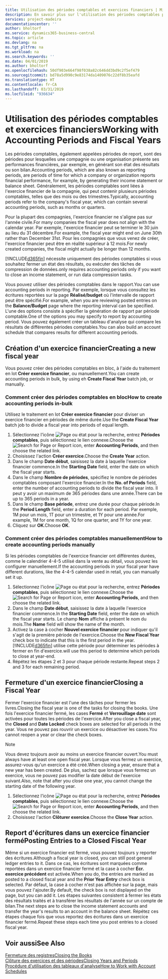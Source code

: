 ```yaml
---
title: Utilisation des périodes comptables et exercices financiers | Microsoft Docs
description: En savoir plus sur l'utilisation des périodes comptables pour définir le moment où votre compagnie fait état de ses performances financières.
services: project-madeira
documentationcenter: ''
author: bholtorf
ms.service: dynamics365-business-central
ms.topic: article
ms.devlang: na
ms.tgt_pltfrm: na
ms.workload: na
ms.search.keywords: ''
ms.date: 04/01/2019
ms.author: bholtorf
ms.openlocfilehash: 50df903e664f98f038a82c646dd3bd9c2f5ef479
ms.sourcegitcommit: bd78a5d990c9e83174da1409076c22df8b35eafd
ms.translationtype: HT
ms.contentlocale: fr-CA
ms.lasthandoff: 03/31/2019
ms.locfileid: "936634"
---
```

# <a name="working-with-accounting-periods-and-fiscal-years"></a><span data-ttu-id="ad4f6-103">Utilisation des périodes comptables et exercices financiers</span><span class="sxs-lookup"><span data-stu-id="ad4f6-103">Working with Accounting Periods and Fiscal Years</span></span>
<span data-ttu-id="ad4f6-104">Les périodes comptables, également appelées périodes de report, sont des périodes pour lesquelles une compagnie ou une organisation présente ses performances financières, par exemple, en générant son état des résultats ou son bilan.</span><span class="sxs-lookup"><span data-stu-id="ad4f6-104">Accounting periods, which are also known as reporting periods, are periods of time for which a company or organization reports financial performance, for example, by generating their income statement or balance sheet.</span></span> <span data-ttu-id="ad4f6-105">Généralement, les périodes comptables sont liées à l'exercice financier de la compagnie, qui peut contenir plusieurs périodes comptables, telles que des mois ou des trimestres.</span><span class="sxs-lookup"><span data-stu-id="ad4f6-105">Typically, accounting periods refer to the company's fiscal year, which can contain several accounting periods, such as months or quarters.</span></span>

<span data-ttu-id="ad4f6-106">Pour la plupart des compagnies, l'exercice financier ne s'aligne pas sur l'année civile.</span><span class="sxs-lookup"><span data-stu-id="ad4f6-106">For many companies the fiscal year does not align with the calendar year.</span></span> <span data-ttu-id="ad4f6-107">Par exemple, l'exercice financier peut se terminer le 30 juin au lieu du 31 décembre.</span><span class="sxs-lookup"><span data-stu-id="ad4f6-107">For example, the fiscal year might end on June 30th rather than December 31st.</span></span> <span data-ttu-id="ad4f6-108">Pour les compagnies que vous venez de créer, l'exercice financier peut être en réalité supérieur à 12 mois.</span><span class="sxs-lookup"><span data-stu-id="ad4f6-108">For newly created companies, the fiscal might actually be longer than 12 months.</span></span> 

[!INCLUDE[d365fin](includes/d365fin_md.md)] <span data-ttu-id="ad4f6-109">nécessite uniquement des périodes comptables si vous souhaitez fermer un état des résultats, ou exécuter des tâches de compression de données.</span><span class="sxs-lookup"><span data-stu-id="ad4f6-109">only requires accounting periods only if you want to close an income statement, or run data compression tasks.</span></span> 

<span data-ttu-id="ad4f6-110">Vous pouvez utiliser des périodes comptables dans le rapport.</span><span class="sxs-lookup"><span data-stu-id="ad4f6-110">You can use accounting periods in reporting.</span></span> <span data-ttu-id="ad4f6-111">Par exemple, lorsque vous consultez les écritures reportées sur la page **Réalisé/budget** où l'intervalle de rapport peut être spécifié.</span><span class="sxs-lookup"><span data-stu-id="ad4f6-111">For example, when you are reviewing posted entries on the **Balance/Budget** page where the reporting interval can be specified.</span></span> <span data-ttu-id="ad4f6-112">L'une des options consiste à spécifier la génération de rapport par période comptable.</span><span class="sxs-lookup"><span data-stu-id="ad4f6-112">One of the options you may specify to report by accounting period.</span></span> <span data-ttu-id="ad4f6-113">Vous pouvez également créer un tableau d'analyse qui compare les résultats de différentes périodes comptables.</span><span class="sxs-lookup"><span data-stu-id="ad4f6-113">You can also build an account schedule that compares results for different accounting periods.</span></span>

## <a name="creating-a-new-fiscal-year"></a><span data-ttu-id="ad4f6-114">Création d'un exercice financier</span><span class="sxs-lookup"><span data-stu-id="ad4f6-114">Creating a new fiscal year</span></span>
<span data-ttu-id="ad4f6-115">Vous pouvez créer des périodes comptables en bloc, à l'aide du traitement en lot **Créer exercice financier**, ou manuellement.</span><span class="sxs-lookup"><span data-stu-id="ad4f6-115">You can create accounting periods in bulk, by using eh **Create Fiscal Year** batch job, or manually.</span></span>

### <a name="how-to-create-accounting-periods-in-bulk"></a><span data-ttu-id="ad4f6-116">Comment créer des périodes comptables en bloc</span><span class="sxs-lookup"><span data-stu-id="ad4f6-116">How to create accounting periods in-bulk</span></span>
<span data-ttu-id="ad4f6-117">Utilisez le traitement en lot **Créer exercice financier** pour diviser un exercice financier en périodes de même durée.</span><span class="sxs-lookup"><span data-stu-id="ad4f6-117">Use the **Create Fiscal Year** batch job to divide a fiscal year into periods of equal length.</span></span>  

1. <span data-ttu-id="ad4f6-118">Sélectionnez l'icône ![Page ou état pour la recherche](media/ui-search/search_small.png "Page ou état pour la recherche"), entrez **Périodes comptables**, puis sélectionnez le lien connexe.</span><span class="sxs-lookup"><span data-stu-id="ad4f6-118">Choose the ![Search for Page or Report](media/ui-search/search_small.png "Search for Page or Report icon") icon, enter **Accounting Periods**, and then choose the related link.</span></span>  
2. <span data-ttu-id="ad4f6-119">Choisissez l'action **Créer exercice**.</span><span class="sxs-lookup"><span data-stu-id="ad4f6-119">Choose the **Create Year** action.</span></span>  <!--What about the Scheduling option? Should we mention that? There's also the Report Output Type field...-->
3. <span data-ttu-id="ad4f6-120">Dans le champ **Date début**, saisissez la date à laquelle l'exercice financier commence.</span><span class="sxs-lookup"><span data-stu-id="ad4f6-120">In the **Starting Date** field, enter the date on which the fiscal year starts.</span></span>  
4. <span data-ttu-id="ad4f6-121">Dans le champ **Nombre de périodes**, spécifiez le nombre de périodes comptables composant l'exercice financier.</span><span class="sxs-lookup"><span data-stu-id="ad4f6-121">In the **No. of Periods** field, enter the number of accounting periods to divide the fiscal year into.</span></span> <span data-ttu-id="ad4f6-122">Il peut y avoir un maximum de 365 périodes dans une année.</span><span class="sxs-lookup"><span data-stu-id="ad4f6-122">There can be up to 365 periods in a year.</span></span>  
5. <span data-ttu-id="ad4f6-123">Dans le champ **Base période**, entrez une durée pour chaque période.</span><span class="sxs-lookup"><span data-stu-id="ad4f6-123">In the **Period Length** field, enter a duration for each period.</span></span> <span data-ttu-id="ad4f6-124">Par exemple, 1M pour un mois, 1T pour un trimestre, et 1Y pour une année.</span><span class="sxs-lookup"><span data-stu-id="ad4f6-124">For example, 1M for one month, 1Q for one quarter, and 1Y for one year.</span></span>  
6. <span data-ttu-id="ad4f6-125">Cliquez sur **OK**.</span><span class="sxs-lookup"><span data-stu-id="ad4f6-125">Choose **OK**.</span></span>  

### <a name="how-to-create-accounting-periods-manually"></a><span data-ttu-id="ad4f6-126">Comment créer des périodes comptables manuellement</span><span class="sxs-lookup"><span data-stu-id="ad4f6-126">How to create accounting periods manually</span></span>
<span data-ttu-id="ad4f6-127">Si les périodes comptables de l'exercice financier ont différentes durées, comme le calendrier 4-4-5 utilisé dans la vente au détail, vous pouvez les configurer manuellement.</span><span class="sxs-lookup"><span data-stu-id="ad4f6-127">If the accounting periods in your fiscal year have different durations, like the 4-4-5 calendar used in retail, you can manually set it up.</span></span>  
  
1. <span data-ttu-id="ad4f6-128">Sélectionnez l'icône ![Page ou état pour la recherche](media/ui-search/search_small.png "Page ou état pour la recherche"), entrez **Périodes comptables**, puis sélectionnez le lien connexe.</span><span class="sxs-lookup"><span data-stu-id="ad4f6-128">Choose the ![Search for Page or Report](media/ui-search/search_small.png "Search for Page or Report icon") icon, enter **Accounting Periods**, and then choose the related link.</span></span>  
2. <span data-ttu-id="ad4f6-129">Dans le champ **Date début**, saisissez la date à laquelle l'exercice financier commence.</span><span class="sxs-lookup"><span data-stu-id="ad4f6-129">In the **Starting Date** field, enter the date on which the fiscal year starts.</span></span> <span data-ttu-id="ad4f6-130">Le champ **Nom** affiche à présent le nom du mois.</span><span class="sxs-lookup"><span data-stu-id="ad4f6-130">The **Name** field will show the name of the month.</span></span>  
3. <span data-ttu-id="ad4f6-131">Activez la case à cocher **Nouvel exercice financier** pour indiquer qu'il s'agit de la première période de l'exercice.</span><span class="sxs-lookup"><span data-stu-id="ad4f6-131">Choose the **New Fiscal Year** check box to indicate that this is the first period in the year.</span></span> [!INCLUDE[d365fin](includes/d365fin_md.md)] <span data-ttu-id="ad4f6-132">utilise cette période pour déterminer les périodes à fermer en fin d'exercice.</span><span class="sxs-lookup"><span data-stu-id="ad4f6-132">will use this period to determine which periods to close at year-end.</span></span>
4. <span data-ttu-id="ad4f6-133">Répétez les étapes 2 et 3 pour chaque période restante.</span><span class="sxs-lookup"><span data-stu-id="ad4f6-133">Repeat steps 2 and 3 for each remaining period.</span></span>  

## <a name="closing-a-fiscal-year"></a><span data-ttu-id="ad4f6-134">Fermeture d'un exercice financier</span><span class="sxs-lookup"><span data-stu-id="ad4f6-134">Closing a Fiscal Year</span></span>
<span data-ttu-id="ad4f6-135">Fermer l'exercice financier est l'une des tâches pour fermer les livres.</span><span class="sxs-lookup"><span data-stu-id="ad4f6-135">Closing the fiscal year is one of the tasks for closing the books.</span></span> <span data-ttu-id="ad4f6-136">Une fois l'exercice financier fermé, les cases **Fermé** et **Verrouillage date** sont activées pour toutes les périodes de l'exercice.</span><span class="sxs-lookup"><span data-stu-id="ad4f6-136">After you close a fiscal year, the **Closed** and **Date Locked** check boxes are selected for all periods in the year.</span></span> <span data-ttu-id="ad4f6-137">Vous ne pouvez pas rouvrir un exercice ou désactiver les cases.</span><span class="sxs-lookup"><span data-stu-id="ad4f6-137">You cannot reopen a year or clear the check boxes.</span></span>

> [!NOTE]  
>  <span data-ttu-id="ad4f6-138">Vous devez toujours avoir au moins un exercice financier ouvert.</span><span class="sxs-lookup"><span data-stu-id="ad4f6-138">You must always have at least one open fiscal year.</span></span> <span data-ttu-id="ad4f6-139">Lorsque vous fermez un exercice, assurez-vous qu'un exercice a été créé.</span><span class="sxs-lookup"><span data-stu-id="ad4f6-139">When closing a year, ensure that a new year has been created.</span></span> <span data-ttu-id="ad4f6-140">De plus, sachez que lorsque vous fermez un exercice, vous ne pouvez pas modifier la date début de l'exercice suivant.</span><span class="sxs-lookup"><span data-stu-id="ad4f6-140">Also, note that after you close one year, you cannot change the starting date of the following year.</span></span>

1. <span data-ttu-id="ad4f6-141">Sélectionnez l'icône ![Page ou état pour la recherche](media/ui-search/search_small.png "Page ou état pour la recherche"), entrez **Périodes comptables**, puis sélectionnez le lien connexe.</span><span class="sxs-lookup"><span data-stu-id="ad4f6-141">Choose the ![Search for Page or Report](media/ui-search/search_small.png "Search for Page or Report icon") icon, enter **Accounting Periods**, and then choose the related link.</span></span>  
2. <span data-ttu-id="ad4f6-142">Choisissez l'action **Clôturer exercice**.</span><span class="sxs-lookup"><span data-stu-id="ad4f6-142">Choose the **Close Year** action.</span></span>  

## <a name="posting-entries-to-a-closed-fiscal-year"></a><span data-ttu-id="ad4f6-143">Report d'écritures dans un exercice financier fermé</span><span class="sxs-lookup"><span data-stu-id="ad4f6-143">Posting Entries to a Closed Fiscal Year</span></span>
<span data-ttu-id="ad4f6-144">Même si un exercice financier est fermé, vous pouvez toujours y reporter des écritures.</span><span class="sxs-lookup"><span data-stu-id="ad4f6-144">Although a fiscal year is closed, you can still post general ledger entries to it.</span></span> <span data-ttu-id="ad4f6-145">Dans ce cas, les écritures sont marquées comme reportées dans un exercice financier fermé et la case à cocher **Écr. exercice précédent** est activée.</span><span class="sxs-lookup"><span data-stu-id="ad4f6-145">When you do, the entries are marked as posted to a closed fiscal year and the **Prior Year Entry** check box is selected.</span></span> <span data-ttu-id="ad4f6-146">Par défaut, la case à cocher n'est pas affichée sur la page, mais vous pouvez l'ajouter.</span><span class="sxs-lookup"><span data-stu-id="ad4f6-146">By default, the check box is not displayed on the page, but you can add it.</span></span> <span data-ttu-id="ad4f6-147">Les étapes suivantes consistent à fermer les états des résultats traités et à transférer les résultats de l'année sur un compte de bilan.</span><span class="sxs-lookup"><span data-stu-id="ad4f6-147">The next steps are to close the income statement accounts and transfer the year's results to an account in the balance sheet.</span></span> <span data-ttu-id="ad4f6-148">Répétez ces étapes chaque fois que vous reportez des écritures dans un exercice financier fermé.</span><span class="sxs-lookup"><span data-stu-id="ad4f6-148">Repeat these steps each time you post entries to a closed fiscal year.</span></span>

## <a name="see-also"></a><span data-ttu-id="ad4f6-149">Voir aussi</span><span class="sxs-lookup"><span data-stu-id="ad4f6-149">See Also</span></span>
[<span data-ttu-id="ad4f6-150">Fermeture des registres</span><span class="sxs-lookup"><span data-stu-id="ad4f6-150">Closing the Books</span></span>](year-close-books.md)  
[<span data-ttu-id="ad4f6-151">Clôture des exercices et des périodes</span><span class="sxs-lookup"><span data-stu-id="ad4f6-151">Closing Years and Periods</span></span>](year-close-years-periods.md)  
[<span data-ttu-id="ad4f6-152">Procédure d'utilisation des tableaux d'analyse</span><span class="sxs-lookup"><span data-stu-id="ad4f6-152">How to Work with Account Schedules</span></span>](bi-how-work-account-schedule.md)  
  






